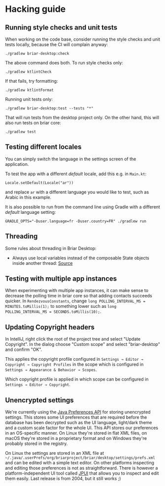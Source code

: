 # Hacking guide

## Running style checks and unit tests

When working on the code base, consider running the style checks and unit
tests locally, because the CI will complain anyway:

    ./gradlew briar-desktop:check

The above command does both. To run style checks only:

    ./gradlew ktlintCheck

If that fails, try formatting:

    ./gradlew ktlintFormat

Running unit tests only:

    ./gradlew briar-desktop:test --tests "*"

That will run tests from the desktop project only. On the other hand, this
will also run tests on briar core:

    ./gradlew test

## Testing different locales

You can simply switch the language in the settings screen of the application.

To test the app with a different *default* locale, add this e.g. in `Main.kt`:

```
Locale.setDefault(Locale("ar"))
```

and replace `ar` with a different language you would like to test, such as
Arabic in this example.

It is also possible to run from the command line using Gradle with a
different *default* language setting:

```
GRADLE_OPTS="-Duser.language=fr -Duser.country=FR" ./gradlew run
```

## Threading

Some rules about threading in Briar Desktop:

* Always use local variables instead of the composable State objects inside
  another thread: [Source](https://code.briarproject.org/briar/briar-desktop/-/merge_requests/55#note_57632)

## Testing with multiple app instances

When experimenting with multiple app instances, it can make sense to
decrease the polling time in briar core so that adding contacts succeeds
quicker. In `RendezvousConstants`, change
`long POLLING_INTERVAL_MS = MINUTES.toMillis(1);`
to something lower such as
`long POLLING_INTERVAL_MS = SECONDS.toMillis(10);`.

## Updating Copyright headers

In IntelliJ, right click the root of the project tree and select
"Update Copyright". In the dialog choose "Custom scope" and select
"briar-desktop" and confirm "OK".

This applies the copyright profile configured in
`Settings → Editor → Copyright → Copyright Profiles`
in the scope which is configured in
`Settings → Appearance & Behavior → Scopes`.

Which copyright profile is applied in which scope can be configured in
`Settings → Editor → Copyright`.

## Unencrypted settings

We're currently using the [Java Preferences
API](https://docs.oracle.com/javase/8/docs/api/java/util/prefs/Preferences.html)
for storing unencrypted settings. This stores some UI preferences that are
required before the database has been decrypted such as the UI language,
light/dark theme and a custom scale factor for the whole UI.
This API stores our preferences in an OS-specific manner.
On Linux they're stored in flat XML files,
on macOS they're stored in a proprietary format
and on Windows they're probably stored in the registry.

On Linux the settings are stored in an XML file at
`~/.java/.userPrefs/org/briarproject/briar/desktop/settings/prefs.xml` and can
be edited with a simple text editor. On other platforms inspecting and editing
those preferences is not as straightforward. There is however a
platform-independent UI tool called [JPUI](http://jpui.sourceforge.net/) that
allows you to inspect and edit them easily. Last release is from 2004, but it
still works ;)
